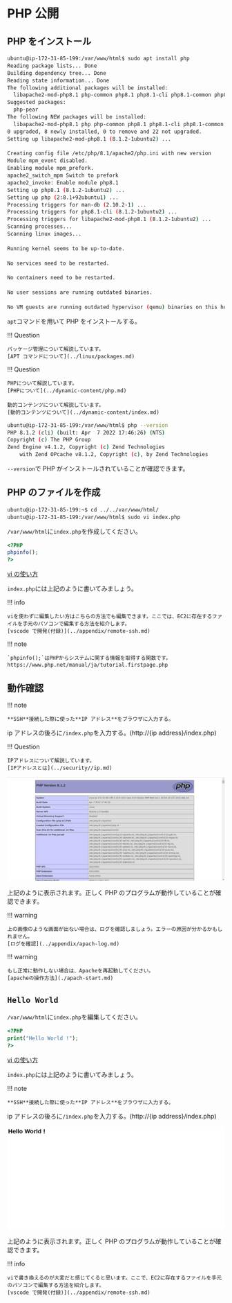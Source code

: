 # PHP 公開

## PHP をインストール

```sh
ubuntu@ip-172-31-85-199:/var/www/html$ sudo apt install php
Reading package lists... Done
Building dependency tree... Done
Reading state information... Done
The following additional packages will be installed:
  libapache2-mod-php8.1 php-common php8.1 php8.1-cli php8.1-common php8.1-opcache php8.1-readline
Suggested packages:
  php-pear
The following NEW packages will be installed:
  libapache2-mod-php8.1 php php-common php8.1 php8.1-cli php8.1-common php8.1-opcache php8.1-readline
0 upgraded, 8 newly installed, 0 to remove and 22 not upgraded.
Setting up libapache2-mod-php8.1 (8.1.2-1ubuntu2) ...

Creating config file /etc/php/8.1/apache2/php.ini with new version
Module mpm_event disabled.
Enabling module mpm_prefork.
apache2_switch_mpm Switch to prefork
apache2_invoke: Enable module php8.1
Setting up php8.1 (8.1.2-1ubuntu2) ...
Setting up php (2:8.1+92ubuntu1) ...
Processing triggers for man-db (2.10.2-1) ...
Processing triggers for php8.1-cli (8.1.2-1ubuntu2) ...
Processing triggers for libapache2-mod-php8.1 (8.1.2-1ubuntu2) ...
Scanning processes...
Scanning linux images...

Running kernel seems to be up-to-date.

No services need to be restarted.

No containers need to be restarted.

No user sessions are running outdated binaries.

No VM guests are running outdated hypervisor (qemu) binaries on this host.
```

`apt`コマンドを用いて PHP をインストールする。

!!! Question

    パッケージ管理について解説しています。
    [APT コマンドについて](../linux/packages.md)

!!! Question

    PHPについて解説しています。
    [PHPについて](../dynamic-content/php.md)

    動的コンテンツについて解説しています。
    [動的コンテンツについて](../dynamic-content/index.md)

```sh
ubuntu@ip-172-31-85-199:/var/www/html$ php --version
PHP 8.1.2 (cli) (built: Apr  7 2022 17:46:26) (NTS)
Copyright (c) The PHP Group
Zend Engine v4.1.2, Copyright (c) Zend Technologies
    with Zend OPcache v8.1.2, Copyright (c), by Zend Technologies
```

`--version`で PHP がインストールされていることが確認できます。

## PHP のファイルを作成

```sh
ubuntu@ip-172-31-85-199:~$ cd ../../var/www/html/
ubuntu@ip-172-31-85-199:/var/www/html$ sudo vi index.php
```

`/var/www/html`に`index.php`を作成してください。

```php title="index.php"
<?PHP
phpinfo();
?>
```

[vi の使い方](../ec2-tutorial/public-html.md)

`index.php`には上記のように書いてみましょう。

!!! info

    viを使わずに編集したい方はこちらの方法でも編集できます。ここでは、EC2に存在するファイルを手元のパソコンで編集する方法を紹介します。
    [vscode で開発(付録)](../appendix/remote-ssh.md)

!!! note

    `phpinfo();`はPHPからシステムに関する情報を取得する関数です。
    https://www.php.net/manual/ja/tutorial.firstpage.php

## 動作確認

!!! note

    **SSH**接続した際に使った**IP アドレス**をブラウザに入力する。

ip アドレスの後ろに`/index.php`を入力する。(http://{ip address}/index.php)

!!! Question

    IPアドレスについて解説しています。
    [IPアドレスとは](../security//ip.md)

![](../../assets/images/php_info.png)

上記のように表示されます。正しく PHP のプログラムが動作していることが確認できます。

!!! warning

    上の画像のような画面が出ない場合は、ログを確認しましょう。エラーの原因が分かるかもしれません。
    [ログを確認](../appendix/apach-log.md)

!!! warning

    もし正常に動作しない場合は、Apacheを再起動してください。
    [apacheの操作方法](./apach-start.md)

## `Hello World`

`/var/www/html`に`index.php`を編集してください。

```php title="index.php"
<?PHP
print("Hello World !");
?>
```

[vi の使い方](../ec2-tutorial/public-html.md)

`index.php`には上記のように書いてみましょう。

!!! note

    **SSH**接続した際に使った**IP アドレス**をブラウザに入力する。

ip アドレスの後ろに`/index.php`を入力する。(http://{ip address}/index.php)

![](../../assets/images/html_hello.png)

上記のように表示されます。正しく PHP のプログラムが動作していることが確認できます。

!!! info

    viで書き換えるのが大変だと感じてくると思います。ここで、EC2に存在するファイルを手元のパソコンで編集する方法を紹介します。
    [vscode で開発(付録)](../appendix/remote-ssh.md)

